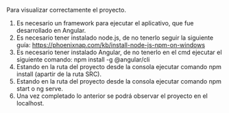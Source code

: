 Para visualizar correctamente el proyecto.
1.	Es necesario un framework para ejecutar el aplicativo, que fue desarrollado en Angular.
2.	Es necesario tener instalado node.js, de no tenerlo seguir la siguiente guía:
		https://phoenixnap.com/kb/install-node-js-npm-on-windows
3.	Es necesario tener instalado Angular, de no tenerlo en el cmd ejecutar el siguiente comando: 
		npm install -g @angular/cli
4.	Estando en la ruta del proyecto desde la consola ejecutar comando npm install (apartir de la ruta SRC).
5.	Estando en la ruta del proyecto desde la consola ejecutar comando npm start o ng serve.
6.	Una vez completado lo anterior se podrá observar el proyecto en el localhost.
